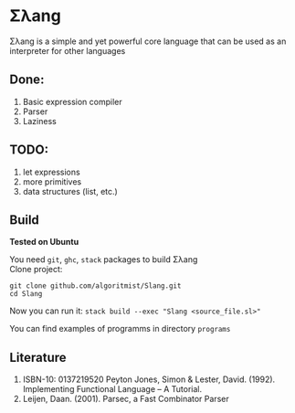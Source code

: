 # Σλang
Σλang is a simple and yet powerful core language that can be used as an interpreter for other languages
## Done:
1. Basic expression compiler
1. Parser
1. Laziness
## TODO:
1. let expressions
2. more primitives
3. data structures (list, etc.)
## Build
**Tested on Ubuntu**

You need `git`, `ghc`, `stack` packages to build Σλang</br>
Clone project:
```
git clone github.com/algoritmist/Slang.git
cd Slang
```
Now you can run it:
```stack build --exec "Slang <source_file.sl>"```

You can find examples of programms in directory `programs`

## Literature
1. ISBN-10: 0137219520 Peyton Jones, Simon & Lester, David. (1992). Implementing Functional Language – A Tutorial. 
2. Leijen, Daan. (2001). Parsec, a Fast Combinator Parser 
